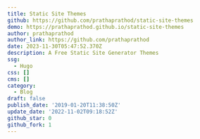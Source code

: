 ```yaml
---
title: Static Site Themes
github: https://github.com/prathaprathod/static-site-themes
demo: https://prathaprathod.github.io/static-site-themes
author: prathaprathod
author_link: https://github.com/prathaprathod
date: 2023-11-30T05:47:52.370Z
description: A Free Static Site Generator Themes
ssg:
  - Hugo
css: []
cms: []
category:
  - Blog
draft: false
publish_date: '2019-01-20T11:38:50Z'
update_date: '2022-11-02T09:18:52Z'
github_star: 0
github_fork: 1
---
```

